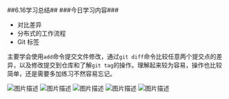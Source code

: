 ##6.16学习总结##
###今日学习内容###
- 对比差异
- 分布式的工作流程
- Git 标签

主要学会使用`add`命令提交文件修改，通过`git diff`命令比较任意两个提交点的差异，以及修改提交到仓库和了解`git tag`的操作。理解起来较为容易，操作也比较简单，还是需要多加练习不然容易忘记。

![图片描述](https://dn-simplecloud.shiyanlou.com/courses/uid1080026-20190616-1560681678072)
![图片描述](https://dn-simplecloud.shiyanlou.com/courses/uid1080026-20190616-1560682847292)
![图片描述](https://dn-simplecloud.shiyanlou.com/courses/uid1080026-20190616-1560683967393)
![图片描述](https://dn-simplecloud.shiyanlou.com/courses/uid1080026-20190616-1560684221730)
![图片描述](https://dn-simplecloud.shiyanlou.com/courses/uid1080026-20190616-1560685348209)